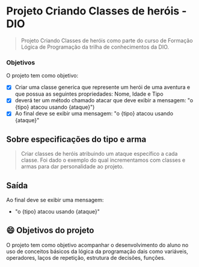 # Projeto Criando Classes de heróis - DIO

> Projeto Criando Classes de heróis como parte do curso de Formação Lógica de Programação da trilha de conhecimentos da DIO.

### Objetivos

O projeto tem como objetivo:

- [x] Criar uma classe generica que represente um herói de uma aventura e que possua as seguintes propriedades: Nome, Idade e Tipo
- [x] deverá ter um método chamado atacar que deve exibir a mensagem: "o {tipo} atacou usando {ataque}")
- [x] Ao final deve se exibir uma mensagem: "o {tipo} atacou usando {ataque}"
    
## Sobre especificações do tipo e arma

> Criar classes de heróis atribuindo um ataque específico a cada classe. Foi dado o exemplo do qual incrementamos com classes e armas para dar personalidade ao projeto.

## Saída

Ao final deve se exibir uma mensagem:

- "o {tipo} atacou usando {ataque}"

  
## 😄 Objetivos do projeto

O projeto tem como objetivo acompanhar o desenvolvimento do aluno no uso de conceitos básicos da lógica da programação dais como variáveis, operadores, laços de repetição, estrutura de decisões, funções.

